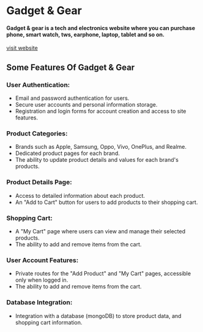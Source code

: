 
# Gadget & Gear
<h4>Gadget & gear is a tech and electronics website where you can purchase phone, smart watch, tws, earphone, laptop, tablet and so on.
 
 </h4>
 
 [visit website](https://653480fe34f656123b06d9b2--spectacular-froyo-07b066.netlify.app/)



## Some Features Of Gadget & Gear

<h3>User Authentication:</h3>
<ul>
<li>Email and password authentication for users.</li>
<li>Secure user accounts and personal information storage.</li>
<li>Registration and login forms for account creation and access to site features.</li>
</ul>


<h3>Product Categories:</h3>
<ul>
<li>Brands such as Apple, Samsung, Oppo, Vivo, OnePlus, and Realme.</li>
<li>Dedicated product pages for each brand.</li>
<li>The ability to update product details and values for each brand's products.</li>
</ul>


<h3>Product Details Page:</h3>
<ul>
<li>Access to detailed information about each product.</li>
<li>An "Add to Cart" button for users to add products to their shopping cart.</li>

</ul>


<h3>Shopping Cart:</h3>
<ul>
<li>A "My Cart" page where users can view and manage their selected products.</li>
<li>The ability to add and remove items from the cart.</li>

</ul>


<h3>User Account Features:</h3>
<ul>
<li>Private routes for the "Add Product" and "My Cart" pages, accessible only when logged in.</li>
<li>The ability to add and remove items from the cart.</li>

</ul>


<h3>Database Integration:</h3>
<ul>
<li>Integration with a database (mongoDB) to store  product data, and shopping cart information.</li>

</ul>
